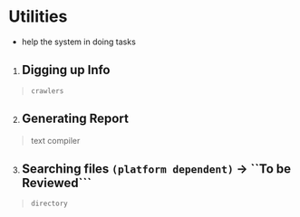 # Utilities

- help the system in doing tasks

1) ## Digging up Info

>```text
>crawlers

2) ## Generating Report

>text
>compiler

3) ## Searching files `(platform dependent)` -> ``To be Reviewed```

>```text
> directory
